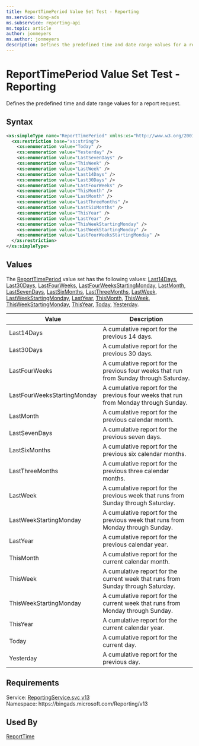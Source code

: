 ```yaml
---
title: ReportTimePeriod Value Set Test - Reporting
ms.service: bing-ads
ms.subservice: reporting-api
ms.topic: article
author: jonmeyers
ms.author: jonmeyers
description: Defines the predefined time and date range values for a report request.(test)
---
```

# ReportTimePeriod Value Set Test - Reporting
Defines the predefined time and date range values for a report request.

## Syntax
```xml
<xs:simpleType name="ReportTimePeriod" xmlns:xs="http://www.w3.org/2001/XMLSchema">
  <xs:restriction base="xs:string">
    <xs:enumeration value="Today" />
    <xs:enumeration value="Yesterday" />
    <xs:enumeration value="LastSevenDays" />
    <xs:enumeration value="ThisWeek" />
    <xs:enumeration value="LastWeek" />
    <xs:enumeration value="Last14Days" />
    <xs:enumeration value="Last30Days" />
    <xs:enumeration value="LastFourWeeks" />
    <xs:enumeration value="ThisMonth" />
    <xs:enumeration value="LastMonth" />
    <xs:enumeration value="LastThreeMonths" />
    <xs:enumeration value="LastSixMonths" />
    <xs:enumeration value="ThisYear" />
    <xs:enumeration value="LastYear" />
    <xs:enumeration value="ThisWeekStartingMonday" />
    <xs:enumeration value="LastWeekStartingMonday" />
    <xs:enumeration value="LastFourWeeksStartingMonday" />
  </xs:restriction>
</xs:simpleType>
```

## <a name="values"></a>Values

The [ReportTimePeriod](reporttimeperiod.md) value set has the following values: [Last14Days](#last14days), [Last30Days](#last30days), [LastFourWeeks](#lastfourweeks), [LastFourWeeksStartingMonday](#lastfourweeksstartingmonday), [LastMonth](#lastmonth), [LastSevenDays](#lastsevendays), [LastSixMonths](#lastsixmonths), [LastThreeMonths](#lastthreemonths), [LastWeek](#lastweek), [LastWeekStartingMonday](#lastweekstartingmonday), [LastYear](#lastyear), [ThisMonth](#thismonth), [ThisWeek](#thisweek), [ThisWeekStartingMonday](#thisweekstartingmonday), [ThisYear](#thisyear), [Today](#today), [Yesterday](#yesterday).

|Value|Description|
|-----------|---------------|
|<a name="last14days"></a>Last14Days|A cumulative report for the previous 14 days.|
|<a name="last30days"></a>Last30Days|A cumulative report for the previous 30 days.|
|<a name="lastfourweeks"></a>LastFourWeeks|A cumulative report for the previous four weeks that run from Sunday through Saturday.|
|<a name="lastfourweeksstartingmonday"></a>LastFourWeeksStartingMonday|A cumulative report for the previous four weeks that run from Monday through Sunday.|
|<a name="lastmonth"></a>LastMonth|A cumulative report for the previous calendar month.|
|<a name="lastsevendays"></a>LastSevenDays|A cumulative report for the previous seven days.|
|<a name="lastsixmonths"></a>LastSixMonths|A cumulative report for the previous six calendar months.|
|<a name="lastthreemonths"></a>LastThreeMonths|A cumulative report for the previous three calendar months.|
|<a name="lastweek"></a>LastWeek|A cumulative report for the previous week that runs from Sunday through Saturday.|
|<a name="lastweekstartingmonday"></a>LastWeekStartingMonday|A cumulative report for the previous week that runs from Monday through Sunday.|
|<a name="lastyear"></a>LastYear|A cumulative report for the previous calendar year.|
|<a name="thismonth"></a>ThisMonth|A cumulative report for the current calendar month.|
|<a name="thisweek"></a>ThisWeek|A cumulative report for the current week that runs from Sunday through Saturday.|
|<a name="thisweekstartingmonday"></a>ThisWeekStartingMonday|A cumulative report for the current week that runs from Monday through Sunday.|
|<a name="thisyear"></a>ThisYear|A cumulative report for the current calendar year.|
|<a name="today"></a>Today|A cumulative report for the current day.|
|<a name="yesterday"></a>Yesterday|A cumulative report for the previous day.|

## Requirements
Service: [ReportingService.svc v13](https://reporting.api.bingads.microsoft.com/Api/Advertiser/Reporting/v13/ReportingService.svc)  
Namespace: https\://bingads.microsoft.com/Reporting/v13  

## Used By
[ReportTime](reporttime.md)  
